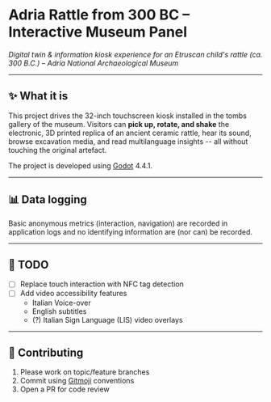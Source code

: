 # Adria Rattle from 300 BC – Interactive Museum Panel
*Digital twin & information kiosk experience for an Etruscan child's rattle (ca. 300 B.C.) – Adria National Archaeological Museum*

---

## ✨ What it is
This project drives the 32-inch touchscreen kiosk installed in the tombs gallery of the museum.
Visitors can **pick up, rotate, and shake** the electronic, 3D printed replica of an ancient ceramic rattle, hear its sound, browse excavation media, and read multilanguage insights -- all without touching the original artefact.

The project is developed using [Godot](https://godotengine.org/) 4.4.1.

---

## 📊 Data logging

Basic anonymous metrics (interaction, navigation) are recorded in application logs and no identifying information are (nor can) be recorded.

---

## 🧭 TODO

* [ ] Replace touch interaction with NFC tag detection
* [ ] Add video accessibility features
  * Italian Voice-over
  * English subtitles
  * (?) Italian Sign Language (LIS) video overlays

---

## 🤝 Contributing

1. Please work on topic/feature branches
2. Commit using [Gitmoji](https://gitmoji.dev/) conventions
3. Open a PR for code review
